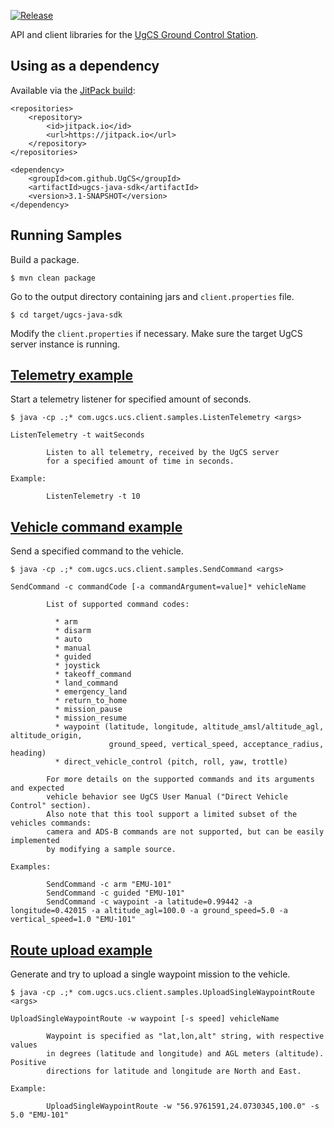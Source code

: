 [![Release](https://jitpack.io/v/UgCS/ugcs-java-sdk.svg)](https://jitpack.io/#UgCS/ugcs-java-sdk)

API and client libraries for the [UgCS Ground Control Station](https://www.ugcs.com/).

## Using as a dependency

Available via the [JitPack build](https://jitpack.io/#UgCS/ugcs-java-sdk):

```
<repositories>
    <repository>
        <id>jitpack.io</id>
        <url>https://jitpack.io</url>
    </repository>
</repositories>
```
```
<dependency>
    <groupId>com.github.UgCS</groupId>
    <artifactId>ugcs-java-sdk</artifactId>
    <version>3.1-SNAPSHOT</version>
</dependency>
```

## Running Samples

Build a package.

```
$ mvn clean package
```

Go to the output directory containing jars and `client.properties` file.

```
$ cd target/ugcs-java-sdk
```

Modify the `client.properties` if necessary. Make sure the target UgCS server instance is running.

## [Telemetry example](https://github.com/ugcs/ugcs-java-sdk/blob/master/ucs-client/src/main/java/com/ugcs/ucs/client/samples/ListenTelemetry.java)

Start a telemetry listener for specified amount of seconds.

```
$ java -cp .;* com.ugcs.ucs.client.samples.ListenTelemetry <args>
```

```
ListenTelemetry -t waitSeconds

        Listen to all telemetry, received by the UgCS server
        for a specified amount of time in seconds.

Example:

        ListenTelemetry -t 10
```

## [Vehicle command example](https://github.com/ugcs/ugcs-java-sdk/blob/master/ucs-client/src/main/java/com/ugcs/ucs/client/samples/SendCommand.java)

Send a specified command to the vehicle.

```
$ java -cp .;* com.ugcs.ucs.client.samples.SendCommand <args>
```

```
SendCommand -c commandCode [-a commandArgument=value]* vehicleName

        List of supported command codes:

          * arm
          * disarm
          * auto
          * manual
          * guided
          * joystick
          * takeoff_command
          * land_command
          * emergency_land
          * return_to_home
          * mission_pause
          * mission_resume
          * waypoint (latitude, longitude, altitude_amsl/altitude_agl, altitude_origin,
                      ground_speed, vertical_speed, acceptance_radius, heading)
          * direct_vehicle_control (pitch, roll, yaw, trottle)

        For more details on the supported commands and its arguments and expected
        vehicle behavior see UgCS User Manual ("Direct Vehicle Control" section).
        Also note that this tool support a limited subset of the vehicles commands:
        camera and ADS-B commands are not supported, but can be easily implemented
        by modifying a sample source.

Examples:

        SendCommand -c arm "EMU-101"
        SendCommand -c guided "EMU-101"
        SendCommand -c waypoint -a latitude=0.99442 -a longitude=0.42015 -a altitude_agl=100.0 -a ground_speed=5.0 -a vertical_speed=1.0 "EMU-101"
```

## [Route upload example](https://github.com/ugcs/ugcs-java-sdk/blob/master/ucs-client/src/main/java/com/ugcs/ucs/client/samples/UploadSingleWaypointRoute.java)

Generate and try to upload a single waypoint mission to the vehicle.

```
$ java -cp .;* com.ugcs.ucs.client.samples.UploadSingleWaypointRoute <args>
```

```
UploadSingleWaypointRoute -w waypoint [-s speed] vehicleName

        Waypoint is specified as "lat,lon,alt" string, with respective values
        in degrees (latitude and longitude) and AGL meters (altitude). Positive
        directions for latitude and longitude are North and East.

Example:

        UploadSingleWaypointRoute -w "56.9761591,24.0730345,100.0" -s 5.0 "EMU-101"
```
